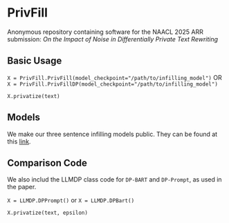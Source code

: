 # PrivFill

Anonymous repository containing software for the NAACL 2025 ARR submission: *On the Impact of Noise in Differentially Private Text Rewriting*

## Basic Usage ## 
`X = PrivFill.PrivFill(model_checkpoint="/path/to/infilling_model")` OR `X = PrivFill.PrivFillDP(model_checkpoint="/path/to/infilling_model")`

`X.privatize(text)`

## Models ##
We make our three sentence infilling models public. They can be found at this [link](https://drive.google.com/drive/folders/12m1av9PY1X7S-cwd9y_8nepBPMtVju0C?usp=sharing).

## Comparison Code ##
We also includ the LLMDP class code for `DP-BART` and `DP-Prompt`, as used in the paper.

`X = LLMDP.DPPrompt()` or `X = LLMDP.DPBart()`

`X.privatize(text, epsilon)`
